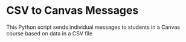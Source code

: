 # CSV to Canvas Messages
 This Python script sends individual messages to students in a Canvas course based on data in a CSV file
